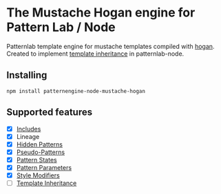 # The Mustache Hogan engine for Pattern Lab / Node

Patternlab template engine for mustache templates compiled with [hogan](https://github.com/twitter/hogan.js). Created to implement [template inheritance](https://github.com/mustache/spec/pull/75) in patternlab-node.

## Installing
`npm install patternengine-node-mustache-hogan`

## Supported features
- [x] [Includes](http://patternlab.io/docs/pattern-including.html)
- [x] Lineage
- [x] [Hidden Patterns](http://patternlab.io/docs/pattern-hiding.html)
- [x] [Pseudo-Patterns](http://patternlab.io/docs/pattern-pseudo-patterns.html)
- [x] [Pattern States](http://patternlab.io/docs/pattern-states.html)
- [x] [Pattern Parameters](http://patternlab.io/docs/pattern-parameters.html)
- [x] [Style Modifiers](http://patternlab.io/docs/pattern-stylemodifier.html)
- [ ] [Template Inheritance](https://github.com/mustache/spec/pull/75)
